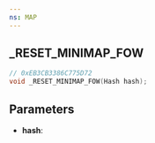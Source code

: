 ```yaml
---
ns: MAP
---
```

## _RESET_MINIMAP_FOW

```c
// 0xEB3CB3386C775D72
void _RESET_MINIMAP_FOW(Hash hash);
```

## Parameters
* **hash**:
